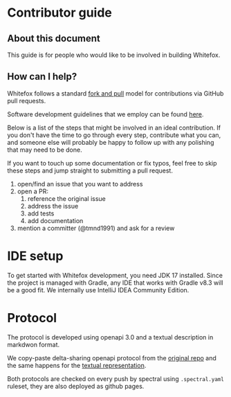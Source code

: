 # Contributor guide

## About this document

This guide is for people who would like to be involved in building Whitefox.

## How can I help?

Whitefox follows a standard
[fork and pull](https://help.github.com/articles/using-pull-requests/)
model for contributions via GitHub pull requests.

Software development guidelines that we employ can be found [here](docs/development_guidelines.md).

Below is a list of the steps that might be involved in an ideal
contribution. If you don't have the time to go through every step,
contribute what you can, and someone else will probably be happy to
follow up with any polishing that may need to be done.

If you want to touch up some documentation or fix typos, feel free to
skip these steps and jump straight to submitting a pull request.

1. open/find an issue that you want to address
2. open a PR:
   1. reference the original issue
   2. address the issue
   3. add tests
   4. add documentation
3. mention a committer (@tmnd1991) and ask for a review


# IDE setup

To get started with Whitefox development, you need JDK 17 installed. Since the project is managed with Gradle, any 
IDE that works with Gradle v8.3 will be a good fit. We internally use IntelliJ IDEA Community Edition.

# Protocol

The protocol is developed using openapi 3.0 and a textual description in markdwon format.

We copy-paste delta-sharing openapi protocol from the [original repo](https://github.com/delta-io/delta-sharing/blob/main/delta-sharing-protocl-api-description.yml) and the same happens for the [textual representation](https://github.com/delta-io/delta-sharing/blob/main/PROTOCOL.md).

Both protocols are checked on every push by spectral using `.spectral.yaml` ruleset, they are also deployed as github pages.
